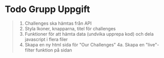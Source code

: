# Todo Grupp Uppgift
> 1. Challenges ska hämtas från API
> 2. Styla Ikoner, knapparna, titel för challenges
> 3. Funktioner för att hämta data (undvika upprepa kod) och dela javascript i flera filer
> 4. Skapa en ny html sida för "Our Challenges"
> 4a. Skapa en "live"-filter funktion på sidan
